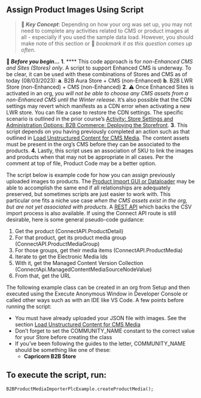 ## Assign Product Images Using Script

>**🔑 _Key Concept_**: Depending on how your org was set up, you may not need to complete any activities related to CMS or product images at all - especially if you used the sample data load. However, you should make note of this section or 📑 _bookmark it as this question comes up often_.

**🛑 _Before you begin_...**
**1**. **** This code approach is for *non-Enhanced CMS and Sites (Stores) only*. A script to support Enhanced CMS is underway. To be clear, it can be used with these combinations of Stores and CMS as of today (08/03/2023):
   **a**. B2B Aura Store + CMS (non-Enhanced)
   **b**. B2B LWR Store (non-Enhanced) + CMS (non-Enhanced)
**2**. ⚠️ Once Enhanced Sites is activated in an org,  _you will not be able to choose any CMS assets from a non-Enhanced CMS until the Winter release_. It’s also possible that the CDN settings may revert which manifests as a CDN error when activating a new LWR store. You can file a case to restore the CDN settings. The specific scenario is outlined in the prior course’s [Activity: Store Settings and Administration Options: B2B Commerce: Deploying the Storefront](https://salesforce.quip.com/MzEAAVbEd9gI#QEBACA8G7j7).
**3**. This script depends on you having previously completed an action such as that outlined in [Load Unstructured Content for CMS Media](https://salesforce.quip.com/7IQzA6BiLA08#temp:C:UUU24f37614a2b84873bc2f8fa0e). The content assets must be present in the org’s CMS before they can be associated to the products.
**4.** Lastly, this script uses an association of SKU to link the images and products when that may not be appropriate in all cases. Per the comment at top of file, Product Code may be a better option.


The script below is example code for how you can assign previously uploaded images to products. The [Product Import GUI or Dataloader](https://help.salesforce.com/s/articleView?id=sf.comm_data_import.htm&type=5) may be able to accomplish the same end if all relationships are adequately preserved, but sometimes scripts are just easier to work with. This particular one fits a niche use case *when the CMS assets exist in the org, but are not yet associated with products*. A [REST API](https://developer.salesforce.com/docs/atlas.en-us.chatterapi.meta/chatterapi/connect_resources_commerce_import_product.htm) which backs the CSV import process is also available. If using the Connect API route is still desirable, here is some general pseudo-code guidance:
 
1. Get the product (ConnectAPI.ProductDetail)
2. For that product, get its product media group (ConnectAPI.ProductMediaGroup)
3. For those groups, get their media items (ConnectAPI.ProductMedia)
4. Iterate to get the Electronic Media Ids
5. With it, get the Managed Content Version Collection (ConnectApi.ManagedContentMediaSourceNodeValue)
6. From that, get the URL

The following example class can be created in an org from Setup and then executed using the Execute Anonymous Window in Developer Console or called other ways such as with an IDE like VS Code. A few points before running the script:

* You must have already uploaded your JSON file with images. See the section [Load Unstructured Content for CMS Media](https://salesforce.quip.com/7IQzA6BiLA08#temp:C:UUU24f37614a2b84873bc2f8fa0e)
* Don’t forget to set the COMMUNITY_NAME constant to the correct value for your Store before creating the class
* If you’ve been following the guides to the letter, COMMUNITY_NAME should be something like one of these:
    * **Capricorn B2B Store**
 
## To execute the script, run:
`B2BProductMediaImporterPlcExample.createProductMedia();`

